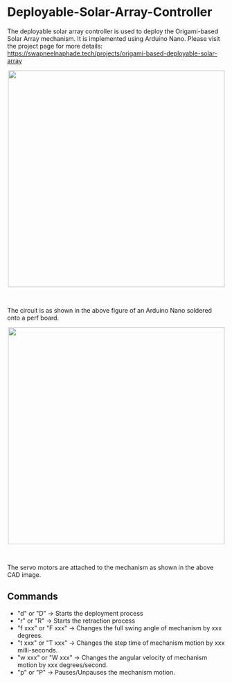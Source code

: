 # Deployable-Solar-Array-Controller
The deployable solar array controller is used to deploy the Origami-based Solar Array mechanism. It is implemented using Arduino Nano. Please visit the project page for more details: https://swapneelnaphade.tech/projects/origami-based-deployable-solar-array 
 
 <p align="center"><img width="500" src="https://swapneelnaphade.tech/wp-content/uploads/2018/12/image074.jpg"></p><br>

The circuit is as shown in the above figure of an Arduino Nano soldered onto a perf board.

 <p align="center"><img align="center" width="500" src="https://swapneelnaphade.tech/wp-content/uploads/2018/12/image067-300x185.jpg"></p><br>

The servo motors are attached to the mechanism as shown in the above CAD image.


## Commands
- "d" or "D" -> Starts the deployment process
- "r" or "R" -> Starts the retraction process
- "f xxx" or "F xxx" -> Changes the full swing angle of mechanism by xxx degrees.
- "t xxx" or "T xxx" -> Changes the step time of mechanism motion by xxx milli-seconds.
- "w xxx" or "W xxx" -> Changes the angular velocity of mechanism motion by xxx degrees/second.
- "p" or "P" -> Pauses/Unpauses the mechanism motion.

 
